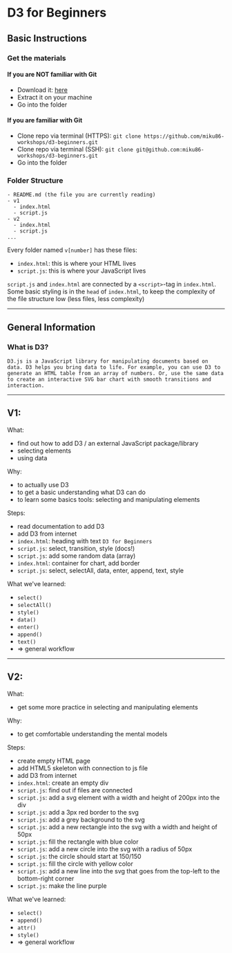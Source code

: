 # D3 for Beginners

## Basic Instructions

### Get the materials

#### If you are NOT familiar with Git

- Download it: [here](https://github.com/miku86-workshops/d3-beginners/archive/master.zip)
- Extract it on your machine
- Go into the folder

#### If you are familiar with Git

- Clone repo via terminal (HTTPS): `git clone https://github.com/miku86-workshops/d3-beginners.git`
- Clone repo via terminal (SSH): `git clone git@github.com:miku86-workshops/d3-beginners.git`
- Go into the folder

### Folder Structure

```
- README.md (the file you are currently reading)
- v1
  - index.html
  - script.js
- v2
  - index.html
  - script.js
...
```

Every folder named `v[number]` has these files:

- `index.html`: this is where your HTML lives
- `script.js`: this is where your JavaScript lives

`script.js` and `index.html` are connected by a `<script>`-tag in `index.html`. Some basic styling is in the `head` of `index.html`, to keep the complexity of the file structure low (less files, less complexity)

---

## General Information

### What is D3?

`D3.js is a JavaScript library for manipulating documents based on data. D3 helps you bring data to life. For example, you can use D3 to generate an HTML table from an array of numbers. Or, use the same data to create an interactive SVG bar chart with smooth transitions and interaction.`

---

## V1:

What:

- find out how to add D3 / an external JavaScript package/library
- selecting elements
- using data

Why:

- to actually use D3
- to get a basic understanding what D3 can do
- to learn some basics tools: selecting and manipulating elements

Steps:

- read documentation to add D3
- add D3 from internet
- `index.html`: heading with text `D3 for Beginners`
- `script.js`: select, transition, style (docs!)
- `script.js`: add some random data (array)
- `index.html`: container for chart, add border
- `script.js`: select, selectAll, data, enter, append, text, style

What we've learned:

- `select()`
- `selectAll()`
- `style()`
- `data()`
- `enter()`
- `append()`
- `text()`
- => general workflow

---

## V2:

What:

- get some more practice in selecting and manipulating elements

Why:

- to get comfortable understanding the mental models

Steps:

- create empty HTML page
- add HTML5 skeleton with connection to js file
- add D3 from internet
- `index.html`: create an empty div
- `script.js`: find out if files are connected
- `script.js`: add a svg element with a width and height of 200px into the div
- `script.js`: add a 3px red border to the svg
- `script.js`: add a grey background to the svg
- `script.js`: add a new rectangle into the svg with a width and height of 50px
- `script.js`: fill the rectangle with blue color
- `script.js`: add a new circle into the svg with a radius of 50px
- `script.js`: the circle should start at 150/150
- `script.js`: fill the circle with yellow color
- `script.js`: add a new line into the svg that goes from the top-left to the bottom-right corner
- `script.js`: make the line purple

What we've learned:

- `select()`
- `append()`
- `attr()`
- `style()`
- => general workflow
